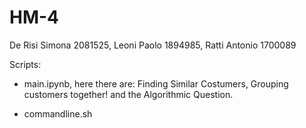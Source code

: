 # HM-4
De Risi Simona 2081525, Leoni Paolo 1894985, Ratti Antonio 1700089

Scripts:

- main.ipynb, here there are: Finding Similar Costumers, Grouping customers together! and the Algorithmic Question.

- commandline.sh 
